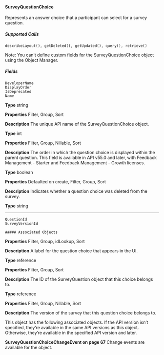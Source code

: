 #### SurveyQuestionChoice

Represents an answer choice that a participant can select for a survey question.

##### Supported Calls
```
describeLayout(), getDeleted(), getUpdated(), query(), retrieve()

```
Note: You can’t define custom fields for the SurveyQuestionChoice object using the Object Manager.

##### Fields

```
DeveloperName
DisplayOrder
IsDeprecated
Name

```

**Type**
string

**Properties**
Filter, Group, Sort

**Description**
The unique API name of the SurveyQuestionChoice object.

**Type**
int

**Properties**
Filter, Group, Nillable, Sort

**Description**
The order in which the question choice is displayed within the parent question. This field is
available in API v55.0 and later, with Feedback Management - Starter and Feedback
Management - Growth licenses.

**Type**
boolean

**Properties**
Defaulted on create, Filter, Group, Sort

**Description**
Indicates whether a question choice was deleted from the survey.

**Type**
string


-----

```
QuestionId
SurveyVersionId

##### Associated Objects

```

**Properties**
Filter, Group, idLookup, Sort

**Description**
A label for the question choice that appears in the UI.

**Type**
reference

**Properties**
Filter, Group, Sort

**Description**
The ID of the SurveyQuestion object that this choice belongs to.

**Type**
reference

**Properties**
Filter, Group, Nillable, Sort

**Description**
The version of the survey that this question choice belongs to.


This object has the following associated objects. If the API version isn’t specified, they’re available in the same API versions as this object.
Otherwise, they’re available in the specified API version and later.

**SurveyQuestionChoiceChangeEvent on page 67**
Change events are available for the object.
